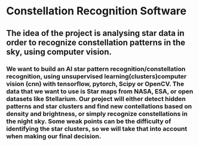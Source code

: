 # Constellation Recognition Software
## The idea of the project is analysing star data in order to recognize constellation patterns in the sky, using computer vision.

### We want to build an AI star pattern recognition/constellation recognition, using unsupervised learning(clusters)computer vision (cnn) with tensorflow, pytorch, Scipy or OpenCV. The data that we want to use is Star maps from NASA, ESA, or open datasets like Stellarium. Our project will either detect hidden patterns and star clusters and find new contellations based on density and brightness, or simply recognize constellations in the night sky. Some weak points can be the difficulty of identifying the star clusters, so we will take that into account when making our final decision.
